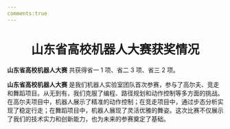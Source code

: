 ```yaml
---
comments:true
---
```


# <center>山东省高校机器人大赛获奖情况</center>  

**山东省高校机器人大赛** 共获得省一 1 项、省二 3 项、省三 2 项。

**山东省高校机器人大赛** 是我们机器人实验室团队首次参赛，参与了高尔夫、竞走和舞蹈项目。从无到有，我们克服了编程、路径规划和动作控制等多方面的挑战。在高尔夫项目中，机器人展示了精准的动作控制；在竞走项目中，通过步态分析实现了稳定行走；在舞蹈项目中，机器人展现了灵活优雅的舞姿。这次比赛不仅展示了我们的技术实力和创新能力，也为未来的参赛奠定了基础。
